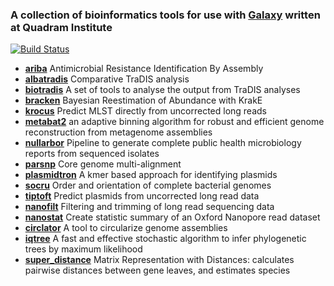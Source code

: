 ### A collection of bioinformatics tools for use with [Galaxy](https://galaxyproject.org/) written at Quadram Institute

[![Build Status](https://travis-ci.com/quadram-institute-bioscience/galaxy-tools.svg?branch=master)](https://travis-ci.com/quadram-institute-bioscience/galaxy-tools)

- **[ariba](https://github.com/sanger-pathogens/ariba)** Antimicrobial Resistance Identification By Assembly
- **[albatradis](https://github.com/quadram-institute-bioscience/albatradis)** Comparative TraDIS analysis
- **[biotradis](https://github.com/sanger-pathogens/bio-tradis)** A set of tools to analyse the output from TraDIS analyses
- **[bracken](https://ccb.jhu.edu/software/bracken/index.shtml)** Bayesian Reestimation of Abundance with KrakE
- **[krocus](https://github.com/quadram-institute-bioscience/krocus)** Predict MLST directly from uncorrected long reads
- **[metabat2](https://bitbucket.org/berkeleylab/metabat)** an adaptive binning algorithm for robust and efficient genome reconstruction from metagenome assemblies
- **[nullarbor](https://github.com/tseemann/nullarbor)** Pipeline to generate complete public health microbiology reports from sequenced isolates
- **[parsnp](https://harvest.readthedocs.io)** Core genome multi-alignment
- **[plasmidtron](https://github.com/sanger-pathogens/plasmidtron)** A kmer based approach for identifying plasmids
- **[socru](https://github.com/quadram-institute-bioscience/socru)** Order and orientation of complete bacterial genomes
- **[tiptoft](https://github.com/quadram-institute-bioscience/tiptoft)** Predict plasmids from uncorrected long read data
- **[nanofilt](https://github.com/wdecoster/nanofilt)** Filtering and trimming of long read sequencing data
- **[nanostat](https://github.com/wdecoster/nanostat)** Create statistic summary of an Oxford Nanopore read dataset
- **[circlator](https://sanger-pathogens.github.io/circlator/)** A tool to circularize genome assemblies 
- **[iqtree](http://www.iqtree.org/)** A fast and effective stochastic algorithm to infer phylogenetic trees by maximum likelihood
- **[super_distance](https://github.com/quadram-institute-bioscience/super_distance)** Matrix Representation with Distances: calculates pairwise distances between gene leaves, and estimates species
